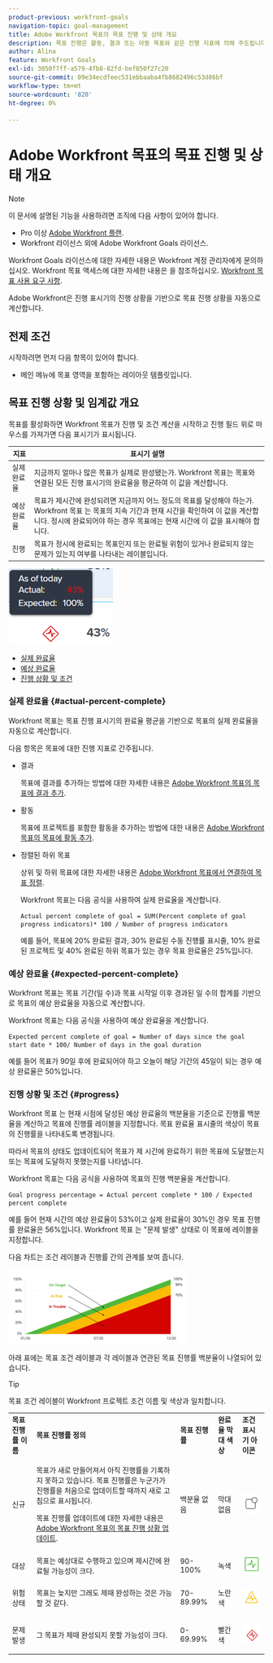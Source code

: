 ```yaml
---
product-previous: workfront-goals
navigation-topic: goal-management
title: Adobe Workfront 목표의 목표 진행 및 상태 개요
description: 목표 진행은 활동, 결과 또는 아동 목표와 같은 진행 지표에 의해 주도됩니다. 목표 조건은 현재 시점의 목표 진행에 의해 결정된다.
author: Alina
feature: Workfront Goals
exl-id: 3050f7ff-a579-4fb8-82fd-bef850f27c20
source-git-commit: 09e34ecdfeec531ebbaaba4fb8682496c53d86bf
workflow-type: tm+mt
source-wordcount: '820'
ht-degree: 0%

---
```


# Adobe Workfront 목표의 목표 진행 및 상태 개요

<!--drafted for P&P release: the note at the top will need to be replaced with this:

Your organization must have the following to use the functionality described in this article:

* For the legacy plan and license structure: 

  * A Pro or higher [Adobe Workfront plan](https://www.workfront.com/plans). 
  * An Adobe Workfront Goals license in addition to a Workfront license.

* For the current plan and license structure:

  * An Ultimate plan 
    
    Or
    
    An additional license for Adobe Workfront Goals for the Prime or Select Adobe Workfront plans. <is there a link we can add here for the plans and what they contain?!>

Contact your Workfront account manager to learn about a Workfront Goals license.

For additional information about access to Workfront Goals, see [Requirements to use Workfront Goals](../../workfront-goals/goal-management/access-needed-for-wf-goals.md).
-->

>[!NOTE]
>
>이 문서에 설명된 기능을 사용하려면 조직에 다음 사항이 있어야 합니다.
>
>* Pro 이상 [Adobe Workfront 플랜](https://www.workfront.com/plans).
>* Workfront 라이선스 외에 Adobe Workfront Goals 라이선스.
>
>Workfront Goals 라이선스에 대한 자세한 내용은 Workfront 계정 관리자에게 문의하십시오.
>Workfront 목표 액세스에 대한 자세한 내용은 을 참조하십시오. [Workfront 목표 사용 요구 사항](../../workfront-goals/goal-management/access-needed-for-wf-goals.md).

Adobe Workfront은 진행 표시기의 진행 상황을 기반으로 목표 진행 상황을 자동으로 계산합니다.

## 전제 조건

시작하려면 먼저 다음 항목이 있어야 합니다.

* 메인 메뉴에 목표 영역을 포함하는 레이아웃 템플릿입니다.

## 목표 진행 상황 및 임계값 개요

목표를 활성화하면 Workfront 목표가 진행 및 조건 계산을 시작하고 진행 필드 위로 마우스를 가져가면 다음 표시기가 표시됩니다.

| 지표 | 표시기 설명 |
|---|---|
| 실제 완료율 | 지금까지 얼마나 많은 목표가 실제로 완성됐는가. Workfront 목표는 목표와 연결된 모든 진행 표시기의 완료율을 평균하여 이 값을 계산합니다. |
| 예상 완료율 | 목표가 제시간에 완성되려면 지금까지 어느 정도의 목표를 달성해야 하는가. Workfront 목표 는 목표의 지속 기간과 현재 시간을 확인하여 이 값을 계산합니다. 정시에 완료되어야 하는 경우 목표에는 현재 시간에 이 값을 표시해야 합니다. |
| 진행 | 목표가 정시에 완료되는 목표인지 또는 완료될 위험이 있거나 완료되지 않는 문제가 있는지 여부를 나타내는 레이블입니다. |

![](assets/in-trouble-goal-progress-expanded.png)

<!--drafted for the redesign: replace the screen shot above with the redesigned one which is white, not black-->

* [실제 완료율](#actual-percent-complete)
* [예상 완료율](#expected-percent-complete)
* [진행 상황 및 조건](#progress)

### 실제 완료율 {#actual-percent-complete}

Workfront 목표는 목표 진행 표시기의 완료율 평균을 기반으로 목표의 실제 완료율을 자동으로 계산합니다.

다음 항목은 목표에 대한 진행 지표로 간주됩니다.

* 결과

  목표에 결과를 추가하는 방법에 대한 자세한 내용은 [Adobe Workfront 목표의 목표에 결과 추가](../../workfront-goals/results-and-activities/add-results-to-goals.md).

* 활동

  목표에 프로젝트를 포함한 활동을 추가하는 방법에 대한 내용은 [Adobe Workfront 목표의 목표에 활동 추가](../../workfront-goals/results-and-activities/add-activities-to-goals.md).

* 정렬된 하위 목표

  상위 및 하위 목표에 대한 자세한 내용은 [Adobe Workfront 목표에서 연결하여 목표 정렬](../../workfront-goals/goal-alignment/align-goals-by-connecting-them.md).

  Workfront 목표는 다음 공식을 사용하여 실제 완료율을 계산합니다.

  ```
  Actual percent complete of goal = SUM(Percent complete of goal progress indicators)* 100 / Number of progress indicators
  ```

  예를 들어, 목표에 20% 완료된 결과, 30% 완료된 수동 진행률 표시줄, 10% 완료된 프로젝트 및 40% 완료된 하위 목표가 있는 경우 목표 완료율은 25%입니다.

### 예상 완료율 {#expected-percent-complete}

Workfront 목표는 목표 기간(일 수)과 목표 시작일 이후 경과된 일 수의 합계를 기반으로 목표의 예상 완료율을 자동으로 계산합니다.

Workfront 목표는 다음 공식을 사용하여 예상 완료율을 계산합니다.

```
Expected percent complete of goal = Number of days since the goal start date * 100/ Number of days in the goal duration
```

예를 들어 목표가 90일 후에 완료되어야 하고 오늘이 해당 기간의 45일이 되는 경우 예상 완료율은 50%입니다.

### 진행 상황 및 조건 {#progress}

Workfront 목표 는 현재 시점에 달성된 예상 완료율의 백분율을 기준으로 진행률 백분율을 계산하고 목표에 진행률 레이블을 지정합니다. 목표 완료율 표시줄의 색상이 목표의 진행률을 나타내도록 변경됩니다.

따라서 목표의 상태도 업데이트되어 목표가 제 시간에 완료하기 위한 목표에 도달했는지 또는 목표에 도달하지 못했는지를 나타냅니다.

Workfront 목표는 다음 공식을 사용하여 목표의 진행 백분율을 계산합니다.

```
Goal progress percentage = Actual percent complete * 100 / Expected percent complete
```

예를 들어 현재 시간의 예상 완료율이 53%이고 실제 완료율이 30%인 경우 목표 진행률 완료율은 56%입니다. Workfront 목표 는 &quot;문제 발생&quot; 상태로 이 목표에 레이블을 지정합니다.

다음 차트는 조건 레이블과 진행률 간의 관계를 보여 줍니다.

![](assets/progress-status-labels-charted-after-match-with-project-condition-350x147.png)

아래 표에는 목표 조건 레이블과 각 레이블과 연관된 목표 진행률 백분율이 나열되어 있습니다.

>[!TIP]
>
>목표 조건 레이블이 Workfront 프로젝트 조건 이름 및 색상과 일치합니다.

<table style="table-layout:auto"> 
 <col> 
 <col> 
 <col> 
 <col> 
 <tbody> 
  <tr> 
   <td><b>목표 진행률 이름</b></td> 
   <td><b>목표 진행률 정의</b></td> 
   <td><b>목표 진행률</b></td> 
   <td><b>완료율 막대 색상</b></td> 
   <td><b>조건 표시기 아이콘</b></td> 
  </tr> 
  <tr> 
   <td>신규</td> 
   <td> <p>목표가 새로 만들어져서 아직 진행률을 기록하지 못하고 있습니다. 목표 진행률은 누군가가 진행률을 처음으로 업데이트할 때까지 새로 고침으로 표시됩니다. </p> <p>목표 진행률 업데이트에 대한 자세한 내용은 <a href="../../workfront-goals/goal-review-and-workfront-goals-sections/check-in-goals.md" class="MCXref xref">Adobe Workfront 목표의 목표 진행 상황 업데이트</a>.</p> </td> 
   <td>백분율 없음</td> 
   <td>막대 없음</td> 
   <td><img src="assets/new-goal-icon-condition.png" alt="new_goal_icon_condition.png"></td>
  </tr> 
  <tr> 
   <td> <p><span>대상</span> </p> </td> 
   <td>목표는 예상대로 수행하고 있으며 제시간에 완료될 가능성이 크다. </td> 
   <td>90-100%</td> 
   <td>녹색</td> 
    <td><img src="assets/on-target-icon-condition.png" alt="on_target_icon_condition.png"></td>
  </tr> 
  <tr> 
   <td> <p><span>위험 상태</span> </p> </td> 
   <td>목표는 늦지만 그래도 제때 완성하는 것은 가능할 것 같다. </td> 
   <td>70-89.99%</td> 
   <td>노란색</td>
   <td><img src="assets/at-risk-icon-condition.png" alt="at_risk_icon_condition.png"></td> 
  </tr> 
  <tr> 
   <td> <p><span>문제 발생</span> </p> </td> 
   <td> <p>그 목표가 제때 완성되지 못할 가능성이 크다. </p> </td> 
   <td>0-69.99%</td> 
   <td>빨간색</td> 
   <td><img src="assets/in-trouble-icon-condition.png" alt="in_trouble_icon_condition.png"></td> 
  </tr> 
 </tbody> 
</table>